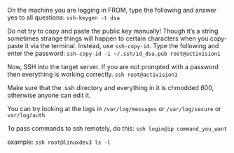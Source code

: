 
On the machine you are logging in FROM, type the following and answer yes to all questions:
`ssh-keygen -t dsa`

Do not try to copy and paste the public key manually! Though it’s a string sometimes strange things will happen to certain characters when you copy-paste it via the terminal. Instead, use `ssh-copy-id`. Type the following and enter the password:
`ssh-copy-id -i ~/.ssh/id_dsa.pub root@activision1`

Now, SSH into the target server. If you are not prompted with a password then everything is working correctly.
`ssh root@activision1`

Make sure that the .ssh directory and everything in it is chmodded 600, otherwise anyone can edit it.

You can try looking at the logs in `/var/log/messages` or `/var/log/secure` or `var/log/auth`

To pass commands to ssh remotely, do this:
`ssh login@ip command_you_want`

example:
`ssh root@linuxdev3 ls -l`
